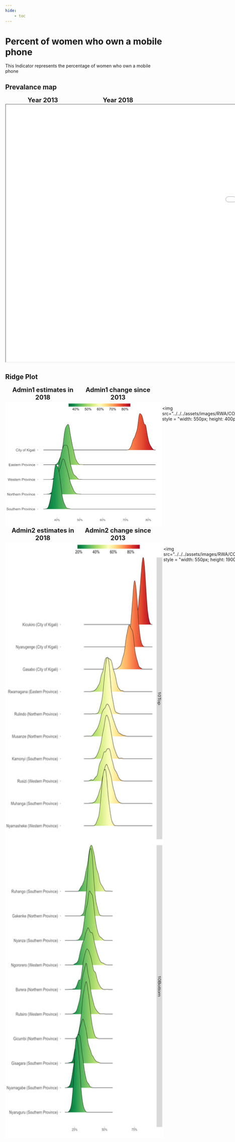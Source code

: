 ```yaml
---
hide:
    - toc
---
```

# Percent of women who own a mobile phone

This Indicator represents the percentage of women who own a mobile phone

## Prevalance map

<div style="width: 95%; display:grid; grid-template-columns: repeat(2, 1fr); gap: 0px; text-align:center; font-weight:bold;x">
  <div style="font-size: 20px">Year 2013</div>
  <div style="font-size: 20px">Year 2018</div>
</div>

<iframe src="../../../assets/images/RWA/CO_MOBB_W_MOB_detail.html" style = "width: 2000px; height: 820px"></iframe>

## Ridge Plot

<div style="width: 95%; display:grid; grid-template-columns: repeat(2, 1fr); gap: 0px; text-align:center; font-weight:bold;x">
  <div style="font-size: 20px">Admin1 estimates in 2018</div>
  <div style="font-size: 20px">Admin1 change since 2013</div>
</div>

<div style="display: flex">
<img src="../../../assets/images/RWA/CO_MOBB_W_MOB_ridge_adm1.png", style = "width: 550px; height: 400px">

<img src="../../../assets/images/RWA/CO_MOBB_W_MOB_ridge_diff_adm1.png", style = "width: 550px; height: 400px">

</div>
<div> </div>
<div> </div>
<div> </div>
<div> </div>
<div> </div>
<div> </div>
<div> </div>
<div> </div>

<div style="width: 95%; display:grid; grid-template-columns: repeat(2, 1fr); gap: 0px; text-align:center; font-weight:bold;x">
  <div style="font-size: 20px">Admin2 estimates in 2018</div>
  <div style="font-size: 20px">Admin2 change since 2013</div>
</div>

<div style="display: flex">
<img src="../../../assets/images/RWA/CO_MOBB_W_MOB_ridge_adm2.png", style = "width: 550px; height: 1900px">

<img src="../../../assets/images/RWA/CO_MOBB_W_MOB_ridge_diff_adm2.png", style = "width: 550px; height: 1900px">

</div>